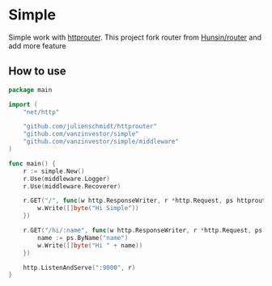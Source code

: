 # Simple

Simple work with [httprouter](https://github.com/julienschmidt/httprouter). This project fork router from [Hunsin/router](https://gist.github.com/Hunsin/26b2021757e831554d4f59a52a5c9152) and add more feature

## How to use

```go
package main

import (
	"net/http"

	"github.com/julienschmidt/httprouter"
	"github.com/vanzinvestor/simple"
	"github.com/vanzinvestor/simple/middleware"
)

func main() {
	r := simple.New()
	r.Use(middleware.Logger)
	r.Use(middleware.Recoverer)

	r.GET("/", func(w http.ResponseWriter, r *http.Request, ps httprouter.Params) {
		w.Write([]byte("Hi Simple"))
	})

	r.GET("/hi/:name", func(w http.ResponseWriter, r *http.Request, ps httprouter.Params) {
		name := ps.ByName("name")
		w.Write([]byte("Hi " + name))
	})

	http.ListenAndServe(":9000", r)
}
```
